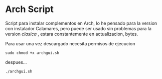# Arch Script
Script para instalar complementos en Arch, lo he pensado para la version con instalador Calamares, pero puede ser usado sin problemas para la version
*clasica* , estara constantemente en actualizacion, bytes.

Para usar una vez descargado necesita permisos de ejecucion

```
sudo chmod +x archgui.sh
```
despues...

```
./archgui.sh
  
```
